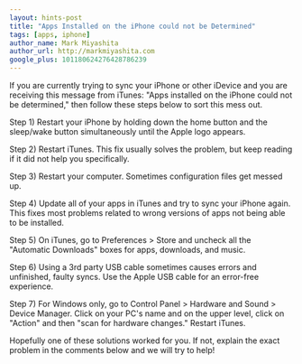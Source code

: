 ```yaml
---
layout: hints-post
title: "Apps Installed on the iPhone could not be Determined"
tags: [apps, iphone]
author_name: Mark Miyashita
author_url: http://markmiyashita.com
google_plus: 101180624276428786239
---
```


If you are currently trying to sync your iPhone or other iDevice and you are receiving this message from iTunes: "Apps installed on the iPhone could not be determined," then follow these steps below to sort this mess out.

Step 1) Restart your iPhone by holding down the home button and the sleep/wake button simultaneously until the Apple logo appears.

Step 2) Restart iTunes. This fix usually solves the problem, but keep reading if it did not help you specifically.

Step 3) Restart your computer. Sometimes configuration files get messed up.

Step 4) Update all of your apps in iTunes and try to sync your iPhone again. This fixes most problems related to wrong versions of apps not being able to be installed.

Step 5) On iTunes, go to Preferences > Store and uncheck all the "Automatic Downloads" boxes for apps, downloads, and music.

Step 6) Using a 3rd party USB cable sometimes causes errors and unfinished, faulty syncs. Use the Apple USB cable for an error-free experience.

Step 7) For Windows only, go to Control Panel &gt; Hardware and Sound > Device Manager. Click on your PC's name and on the upper level, click on "Action" and then "scan for hardware changes." Restart iTunes.

Hopefully one of these solutions worked for you. If not, explain the exact problem in the comments below and we will try to help!